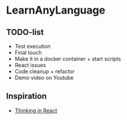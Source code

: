 # LearnAnyLanguage

## TODO-list
- Test execution
- Final touch
- Make it in a docker container + start scripts
- React issues
- Code cleanup + refactor 
- Demo video on Youtube

## Inspiration
- [Thinking in React](https://reactjs.org/docs/thinking-in-react.html)
